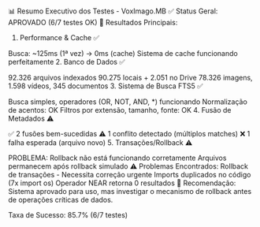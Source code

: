 📊 Resumo Executivo dos Testes - VoxImago.MB
✅ Status Geral: APROVADO (6/7 testes OK)
🎯 Resultados Principais:
1. Performance & Cache ✅

Busca: ~125ms (1ª vez) → 0ms (cache)
Sistema de cache funcionando perfeitamente
2. Banco de Dados ✅

92.326 arquivos indexados
90.275 locais + 2.051 no Drive
78.326 imagens, 1.598 vídeos, 345 documentos
3. Sistema de Busca FTS5 ✅

Busca simples, operadores (OR, NOT, AND, *) funcionando
Normalização de acentos: OK
Filtros por extensão, tamanho, fonte: OK
4. Fusão de Metadados ⚠️

✅ 2 fusões bem-sucedidas
⚠️ 1 conflito detectado (múltiplos matches)
❌ 1 falha esperada (arquivo novo)
5. Transações/Rollback ⚠️

PROBLEMA: Rollback não está funcionando corretamente
Arquivos permanecem após rollback simulado
⚠️ Problemas Encontrados:
Rollback de transações - Necessita correção urgente
Imports duplicados no código (7x import os)
Operador NEAR retorna 0 resultados
🔧 Recomendação:
Sistema aprovado para uso, mas investigar o mecanismo de rollback antes de operações críticas de dados.

Taxa de Sucesso: 85.7% (6/7 testes)